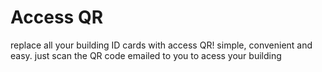 # Access QR

replace all your building ID cards with access QR! simple, convenient and easy. just scan the QR code emailed to you to acess your building
